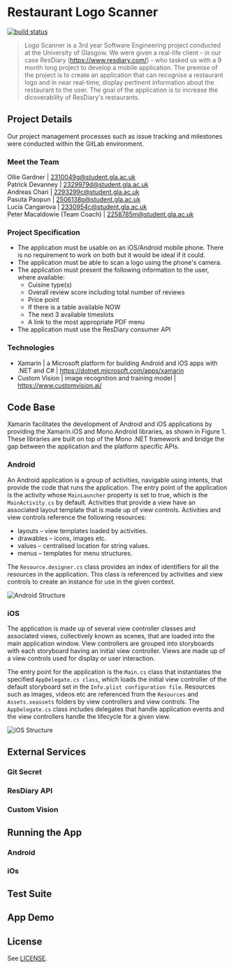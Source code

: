 # Restaurant Logo Scanner 
[![build status](https://stgit.dcs.gla.ac.uk/tp3-2019-se06/se06-main/badges/master/pipeline.svg)](https://stgit.dcs.gla.ac.uk/tp3-2019-se06/se06-main/commits/master)

> Logo Scanner is a 3rd year Software Engineering project conducted at the University of Glasgow. We were given a real-life client - in our case ResDiary (https://www.resdiary.com/) - who tasked us with a 9 month long project to develop a mobile application. The premise of the project is to create an application that can recognise a restaurant logo and in near real-time, display pertinent information about the restaurant to the user. The goal of the application is to increase the dicoverability of ResDiary's restaurants.

## Project Details
Our project management processes such as issue tracking and milestones were conducted within the GitLab environment.

### Meet the Team
Ollie Gardner | 2310049g@student.gla.ac.uk  
Patrick Devanney | 2329979d@student.gla.ac.uk  
Andreas Chari | 2293299c@student.gla.ac.uk  
Pasuta Paopun | 2506138p@student.gla.ac.uk  
Lucia Cangarova | 2330954c@student.gla.ac.uk  
Peter Macaldowie (Team Coach) | 2258785m@student.gla.ac.uk  

### Project Specification
* The application must be usable on an iOS/Android mobile phone. There is no requirement to work on both but it would be ideal if it could.
* The application must be able to scan a logo using the phone's camera. 
* The application must present the following information to the user, where available:
    * Cuisine type(s)
    * Overall review score including total number of reviews
    * Price point
    * If there is a table available NOW
    * The next 3 available timeslots
    * A link to the most appropriate PDF menu
* The application must use the ResDiary consumer API

### Technologies
* Xamarin | a Microsoft platform for building Android and iOS apps with .NET and C# | https://dotnet.microsoft.com/apps/xamarin
* Custom Vision | image recognition and training model | https://www.customvision.ai/

## Code Base
Xamarin facilitates the development of Android and iOS applications by providing the Xamarin.iOS and Mono.Android libraries, as shown in Figure 1. These libraries are built on top of the Mono .NET framework and bridge the gap between the application and the platform specific APIs.

### Android
An Android application is a group of activities, navigable using intents, that provide the code that runs the application. The entry point of the application is the activity whose `MainLauncher` property is set to true, which is the `MainActivity.cs` by default. Activities that provide a view have an associated layout template that is made up of view controls. Activities and view controls reference the following resources:
* layouts – view templates loaded by activities.
* drawables – icons, images etc.
* values – centralised location for string values.
* menus – templates for menu structures.

The `Resource.designer.cs` class provides an index of identifiers for all the resources in the application. This class is referenced by activities and view controls to create an instance for use in the given context.

![Android Structure](https://capgemini.github.io/images/2018-08-03-designing-mobile-cross-platform-applications-with-xamarin/NativeAndroidArchitecture.png)

### iOS
The application is made up of several view controller classes and associated views, collectively known as scenes, that are loaded into the main application window. View controllers are grouped into storyboards with each storyboard having an initial view controller. Views are made up of a view controls used for display or user interaction.

The entry point for the application is the `Main.cs` class that instantiates the specified `AppDelegate.cs class`, which loads the initial view controller of the default storyboard set in the `Info.plist configuration file`. Resources such as images, videos etc are referenced from the `Resources` and `Assets.xeassets` folders by view controllers and view controls. The `AppDelegate.cs` class includes delegates that handle application events and the view controllers handle the lifecycle for a given view.

![iOS Structure](https://capgemini.github.io/images/2018-08-03-designing-mobile-cross-platform-applications-with-xamarin/NativeIOSArchitecture.png)


## External Services
### Git Secret

### ResDiary API

### Custom Vision

## Running the App
### Android

### iOs

## Test Suite

## App Demo

## License

See [LICENSE](LICENSE).

